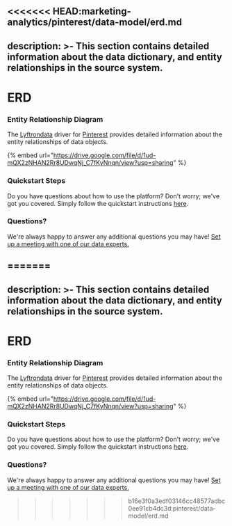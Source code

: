 <<<<<<< HEAD:marketing-analytics/pinterest/data-model/erd.md
---
description: >-
  This section contains detailed information about the data dictionary, and
  entity relationships in the source system.
---

# ERD

### Entity Relationship Diagram

The [Lyftrondata](https://www.lyftrondata.com/) driver for [Pinterest](https://www.lyftrondata.com/integration/marketing-analytics/pinterest//) provides detailed information about the entity relationships of data objects.

{% embed url="https://drive.google.com/file/d/1ud-mQX2zNHAN2Rr8UDwqNj_C7fKyNnqn/view?usp=sharing" %}
### Quickstart Steps

Do you have questions about how to use the platform? Don't worry; we've got you covered. Simply follow the quickstart instructions [here](../../../../quickstart-steps.md).

### Questions? <a href="#questions" id="questions"></a>

We're always happy to answer any additional questions you may have! [Set up a meeting with one of our data experts.](https://www.lyftrondata.com/book-a-meeting/)

=======
---
description: >-
  This section contains detailed information about the data dictionary, and
  entity relationships in the source system.
---

# ERD

### Entity Relationship Diagram

The [Lyftrondata](https://www.lyftrondata.com/) driver for [Pinterest](https://www.lyftrondata.com/integration/marketing-analytics/pinterest//) provides detailed information about the entity relationships of data objects.

{% embed url="https://drive.google.com/file/d/1ud-mQX2zNHAN2Rr8UDwqNj_C7fKyNnqn/view?usp=sharing" %}
### Quickstart Steps

Do you have questions about how to use the platform? Don't worry; we've got you covered. Simply follow the quickstart instructions [here](../../../../quickstart-steps.md).

### Questions? <a href="#questions" id="questions"></a>

We're always happy to answer any additional questions you may have! [Set up a meeting with one of our data experts.](https://www.lyftrondata.com/book-a-meeting/)

>>>>>>> b16e3f0a3edf03146cc48577adbc0ee91cb4dc3d:pinterest/data-model/erd.md
